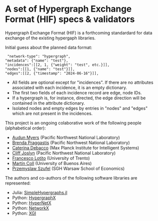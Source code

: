 # A set of Hypergraph Exchange Format (HIF) specs & validators

Hypergraph Exchange Format (HIF) is a forthcoming standardard for data exchange of the existing hypergaph libraries. 

Initial guess about the planned data format:
```
 "network-type": "hypergraph",
"metadata": {"name": "test"},
"incidences":[[2, 1, {"weight": "test", etc.}]],
"nodes":[[1, {"name": "test"}]],
"edges":[[2, {"timestamp": "2024-06-16"}]],
```
- All fields are optional except for "incidences". If there are no attributes associated with each incidence, it is an empty dictionary.
- The first two fields of each incidence record are edge, node IDs.
- If a hypergraph is, for instance, directed, the edge direction will be contained in the attribute dictionary.
- Isolated nodes and empty edges by entries in "nodes" and "edges" which are not present in the incidences.



This project is an ongoing colaborative work of the following people (alphabetical order):
- [Audun Myers](https://www.audunmyers.com/) (Pacific Northwest National Laboratory) 
- [Brenda Praggastis](https://www.pnnl.gov/people/brenda-praggastis)  (Pacific Northwest National Laboratory)
- [Caterina Debacco](https://www.cdebacco.com/) (Max Planck Institute for Intelligent Systems)
- [Cliff Joslyn](https://www.pnnl.gov/people/cliff-joslyn) (Pacific Northwest National Laboratory)
- [Francesco Lotito](https://scholar.google.it/citations?user=_r_zQAwAAAAJ&hl=en) (University of Trento)
- [Martín Coll](https://about.me/mcoll)  (University of Buenos Aires)
- [Przemyslaw Szufel](https://szufel.pl/) (SGH Warsaw School of Economics)

The authors and co-authors of the following software libraries are represented:
- Julia: [SimpleHypergraphs.jl](https://github.com/pszufe/SimpleHypergraphs.jl)
- Python: [HypergraphX](https://github.com/HGX-Team/hypergraphx)
- Python: [HyperNetX](https://github.com/pnnl/HyperNetX)
- Python: [NetworkX](https://networkx.org/)
- Python: [XGI](https://github.com/xgi-org/xgi)
